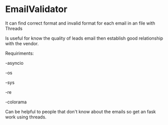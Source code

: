 # EmailValidator
It can find correct format and invalid format for each email in an file with Threads


Is useful for know the quality of leads email then establish good relationship with the vendor.

Requiriments:

-asyncio

-os

-sys

-re

-colorama


Can be helpful to people that don't know about the emails so get an fask work using threads. 
